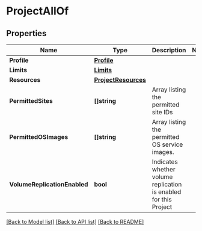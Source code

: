 # ProjectAllOf

## Properties

Name | Type | Description | Notes
------------ | ------------- | ------------- | -------------
**Profile** | [**Profile**](Profile.md) |  | 
**Limits** | [**Limits**](Limits.md) |  | 
**Resources** | [**ProjectResources**](ProjectResources.md) |  | 
**PermittedSites** | **[]string** | Array listing the permitted site IDs | 
**PermittedOSImages** | **[]string** | Array listing the permitted OS service images. | 
**VolumeReplicationEnabled** | **bool** | Indicates whether volume replication is enabled for this Project | 

[[Back to Model list]](../README.md#documentation-for-models) [[Back to API list]](../README.md#documentation-for-api-endpoints) [[Back to README]](../README.md)


